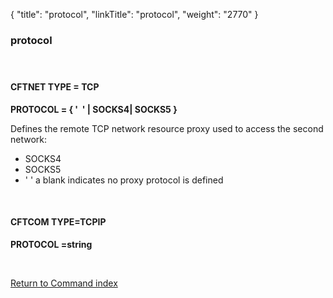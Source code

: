 {
    "title": "protocol",
    "linkTitle": "protocol",
    "weight": "2770"
}<span id="protocol"></span>

### protocol

####  

#### CFTNET TYPE = TCP

****PROTOCOL = { '  '
&#124; SOCKS4&#124; SOCKS5 }****

Defines the remote TCP network resource proxy used to access the second
network:

- SOCKS4
- SOCKS5
- ' ' a blank indicates no proxy protocol is defined

 

#### CFTCOM TYPE=TCPIP

****PROTOCOL =string****

 

[Return to Command index](../../)
